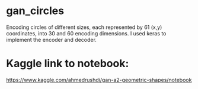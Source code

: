 # gan_circles
Encoding circles of different sizes, each represented by 61 (x,y) coordinates, into 30 and 60 encoding dimensions.
I used keras to implement the encoder and decoder.
# Kaggle link to notebook:
https://www.kaggle.com/ahmedrushdi/gan-a2-geometric-shapes/notebook
